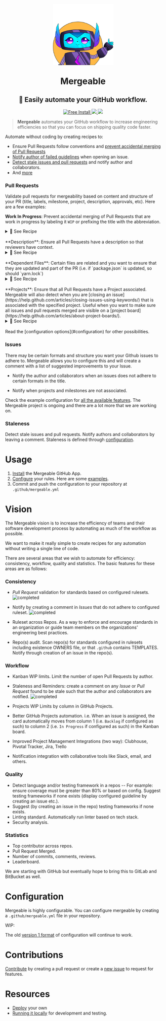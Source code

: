 <h1 align="center">
  <br>
  <img src="m.png" alt="Mergeable" width="197">
  <br>
  <p>Mergeable</p>
</h1>

<h2 align="center">🤖 Easily automate your GitHub workflow.</h2>
<p align="center">
  <a href="https://github.com/apps/mergeable">
    <img src="https://img.shields.io/badge/FREE-INSTALL-orange.svg" alt="Free Install">
  </a>
  <a href="https://gitter.im/mergeable-bot/Lobby?utm_source=badge&utm_medium=badge&utm_campaign=pr-badge&utm_content=badge">
    <img src="https://badges.gitter.im/mergeable-bot/Lobby.svg">
  </a>
  <a href="https://circleci.com/gh/jusx/mergeable">
    <img src="https://circleci.com/gh/jusx/mergeable.svg?style=shield">
  </a>  
</p>

> **Mergeable** automates your GitHub workflow to increase engineering efficiencies so that you can focus on shipping quality code faster.

Automate without coding by creating recipes to:

- Ensure Pull Requests follow conventions and [prevent accidental merging of Pull Requests](#pull-requests)
- [Notify author of failed guidelines](#issues) when opening an issue.
- [Detect stale issues and pull requests](#staleness) and notify author and collaborators.
- And [more](#configuration)

### Pull Requests

Validate pull requests for mergeability based on content and structure of your PR (title, labels, milestone, project, description, approvals, etc). Here are a few examples:

**Work In Progress**: Prevent accidental merging of Pull Requests that are work in progress by labeling it `WIP` or prefixing the title with the abbreviation.
<details><summary>🔖 See Recipe</summary>
  <p>

  ```yml
  version: 2
  mergeable:
    - when: pull_request.*
      validate:
        - do: title
          must_exclude:
            regex: ^\[WIP\]
        - do: label
          must_exclude:
            regex: 'wip'
  ```
  </p>
</details>
<br>
**Description**: Ensure all Pull Requests have a description so that reviewers have context.
<details><summary>🔖 See Recipe</summary>
  <p>

  ```yml
  version: 2
  mergeable:
    - when: pull_request.*
      validate:
        - do: description
          no_empty:
            enabled: true
            message: Description matter and should not be empty. Provide detail with **what** was changed, **why** it was changed, and **how** it was changed.
  ```
  </p>
</details>
<br>
**Dependent Files**: Certain files are related and you want to ensure that they are updated and part of the PR (i.e. if `package.json` is updated, so should `yarn.lock`)
<details><summary>🔖 See Recipe</summary>
  <p>

  ```yml
  version: 2
  mergeable:
    - when: pull_request.*
      validate:
        - do: dependent
          files: ['package.json', 'yarn.lock']
  ```
  </p>
</details>
<br>
**Projects**: Ensure that all Pull Requests have a Project associated. Mergeable will also detect when you are [closing an issue](https://help.github.com/articles/closing-issues-using-keywords/) that is associated with the specified project. Useful when you want to make sure all issues and pull requests merged are visible on a [project board](https://help.github.com/articles/about-project-boards/).
<details><summary>🔖 See Recipe</summary>
  <p>

  ```yml
  version: 2
  mergeable:
    - when: pull_request.*
      validate:
        - do: description
          no_empty: true
  ```
  </p>
</details>
<br>
Read the [configuration options](#configuration) for other possibilities.

### Issues

There may be certain formats and structure you want your Github issues to adhere to. Mergeable allows you to configure this and will create a comment with a list of suggested improvements to your Issue.

- Notify the author and collaborators when an issues does not adhere to certain formats in the title.

- Notify when projects and milestones are not associated.

Check the example configuration for [all the available features](#configuration). The Mergeable project is ongoing and there are a lot more that we are working on.

### Staleness

Detect stale issues and pull requests. Notify authors and collaborators by leaving a comment. Staleness is defined through [configuration](#configuration).

# Usage

1. [Install](https://github.com/apps/mergeable) the Mergeable GitHub App.
2. [Configure](#configuration) your rules. Here are some [examples](#examples).
3. Commit and push the configuration to your repository at `.github/mergeable.yml`


# Vision

The Mergeable vision is to increase the efficiency of teams and their software development process by automating as much of the workflow as possible.

We want to make it really simple to create recipes for any automation without writing a single line of code.

There are several areas that we wish to automate for efficiency:
consistency, workflow, quality and statistics. The basic features for these areas are as follows:

### Consistency

- *Pull Request* validation for standards based on configured rulesets. ![completed](https://img.shields.io/badge/Status-completed-green.svg)

- Notify by creating a comment in *Issues* that do not adhere to configured ruleset. ![completed](https://img.shields.io/badge/Status-completed-green.svg)

- Ruleset across Repos. As a way to enforce and encourage standards in an organization or guide team members on the organizations' engineering best practices.

- Repo(s) audit. Scan repo(s) for standards configured in rulesets including existence OWNERS file, or that `.github` contains TEMPLATES. Notify through creation of an issue in the repo(s).

### Workflow

- Kanban WIP limits. Limit the number of open Pull Requests by author.

- Staleness and Reminders: create a comment on any *Issue* or *Pull Request* found to be stale such that the author and collaborators are notified. ![completed](https://img.shields.io/badge/Status-completed-green.svg)

- Projects WIP Limits by column in GitHub Projects.

- Better GitHub Projects automation. i.e. When an issue is assigned, the card automatically moves from column 1 (i.e. `Backlog` if configured as such) to column 2 (i.e. `In Progress` if configured as such) in the Kanban board.

- Improved Project Management Integrations (two way): Clubhouse, Pivotal Tracker, Jira, Trello

- Notification integration with collaborative tools like Slack, email, and others.

### Quality

- Detect language and/or testing framework in a repos -- For example: ensure coverage must be greater than 80% or based on config. Suggest testing frameworks if none exists (display configured guideline by creating an issue etc.).
- Suggest (by creating an issue in the repo) testing frameworks if none exists.
- Linting standard. Automatically run linter based on tech stack.
- Security analysis.

### Statistics

- Top contributor across repos.
- Pull Request Merged.
- Number of commits, comments, reviews.
- Leaderboard.

We are starting with GitHub but eventually hope to bring this to GitLab and BitBucket as well.

# Configuration

Mergeable is highly configurable. You can configure mergeable by creating a `.github/mergeable.yml` file in your repository.

WIP:
<!-- - Validators
- Actions -->

 The old [version 1 format](version1.md) of configuration will continue to work.

# Contributions
 [Contribute](CONTRIBUTING.md) by creating a pull request or create a [new issue](https://github.com/jusx/mergeable/issues) to request for features.

# Resources
- [Deploy](deploy.md) your own
- [Running it locally](deploy.md#running-locally) for development and testing.
